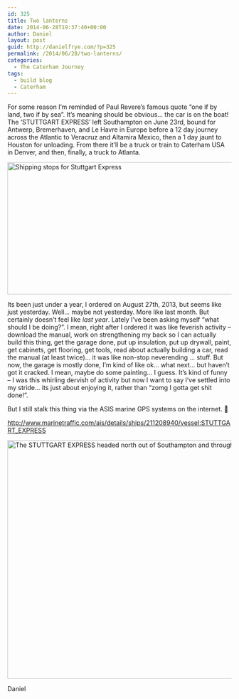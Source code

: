 ```yaml
---
id: 325
title: Two lanterns
date: 2014-06-28T19:37:40+00:00
author: Daniel
layout: post
guid: http://danielfrye.com/?p=325
permalink: /2014/06/28/two-lanterns/
categories:
  - The Caterham Journey
tags:
  - build blog
  - Caterham
---
```

For some reason I&#8217;m reminded of Paul Revere&#8217;s famous quote &#8220;one if by land, two if by sea&#8221;. It&#8217;s meaning should be obvious&#8230; the car is on the boat! The &#8216;STUTTGART EXPRESS&#8217; left Southampton on June 23rd, bound for Antwerp, Bremerhaven, and Le Havre in Europe before a 12 day journey across the Atlantic to Veracruz and Altamira Mexico, then a 1 day jaunt to Houston for unloading. From there it&#8217;ll be a truck or train to Caterham USA in Denver, and then, finally, a truck to Atlanta.

[<img loading="lazy" class="aligncenter wp-image-326 size-full" src="http://danielfrye.com/wp-content/uploads/2014/06/Shipping-stops-for-Stuttgart-Express.png" alt="Shipping stops for Stuttgart Express" width="940" height="297" srcset="http://danielfrye.com/wp-content/uploads/2014/06/Shipping-stops-for-Stuttgart-Express.png 940w, http://danielfrye.com/wp-content/uploads/2014/06/Shipping-stops-for-Stuttgart-Express-300x95.png 300w, http://danielfrye.com/wp-content/uploads/2014/06/Shipping-stops-for-Stuttgart-Express-768x243.png 768w" sizes="(max-width: 940px) 100vw, 940px" />](http://danielfrye.com/wp-content/uploads/2014/06/Shipping-stops-for-Stuttgart-Express.png)

Its been just under a year, I ordered on August 27th, 2013, but seems like just yesterday. Well&#8230; maybe not yesterday. More like last month. But certainly doesn&#8217;t feel like _last year_. Lately I&#8217;ve been asking myself &#8220;what should I be doing?&#8221;. I mean, right after I ordered it was like feverish activity &#8211; download the manual, work on strengthening my back so I can actually build this thing, get the garage done, put up insulation, put up drywall, paint, get cabinets, get flooring, get tools, read about actually building a car, read the manual (at least twice)&#8230; it was like non-stop neverending &#8230; stuff. But now, the garage is mostly done, I&#8217;m kind of like ok&#8230; what next&#8230; but haven&#8217;t got it cracked. I mean, maybe do some painting&#8230; I guess. It&#8217;s kind of funny &#8211; I was this whirling dervish of activity but now I want to say I&#8217;ve settled into my stride&#8230; its just about enjoying it, rather than &#8220;zomg I gotta get shit done!&#8221;.

But I still stalk this thing via the ASIS marine GPS systems on the internet. 🙂

<a href="http://www.marinetraffic.com/ais/details/ships/211208940/vessel:STUTTGART_EXPRESS" target="_blank">http://www.marinetraffic.com/ais/details/ships/211208940/vessel:STUTTGART_EXPRESS</a>

[<img loading="lazy" class="aligncenter wp-image-327 size-full" src="http://danielfrye.com/wp-content/uploads/2014/06/wrongway.png" alt="The STUTTGART EXPRESS headed north out of Southampton and through the channel" width="997" height="536" srcset="http://danielfrye.com/wp-content/uploads/2014/06/wrongway.png 997w, http://danielfrye.com/wp-content/uploads/2014/06/wrongway-300x161.png 300w, http://danielfrye.com/wp-content/uploads/2014/06/wrongway-768x413.png 768w" sizes="(max-width: 997px) 100vw, 997px" />](http://danielfrye.com/wp-content/uploads/2014/06/wrongway.png)

Daniel